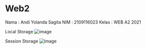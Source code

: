 # Web2

Nama : Andi Yolanda Sagita
NIM : 2109116023
Kelas : WEB A2 2021

Local Storage
![image](https://user-images.githubusercontent.com/119934043/227734767-23f31dc6-84f1-412f-9625-0aec0964fc73.png)

Session Storage
![image](https://user-images.githubusercontent.com/119934043/227734855-5506ee16-4d79-414e-9951-fb8fe48bdd40.png)
